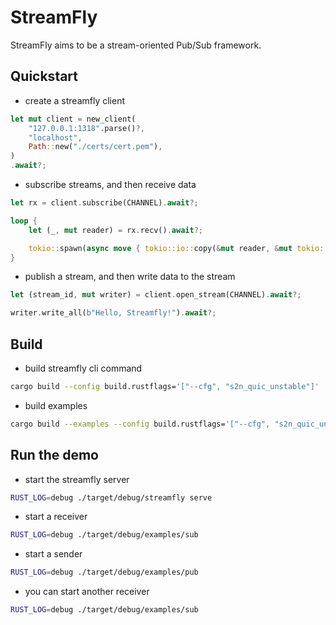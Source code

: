 # StreamFly

StreamFly aims to be a stream-oriented Pub/Sub framework.

## Quickstart

- create a streamfly client

```rust
let mut client = new_client(
    "127.0.0.1:1318".parse()?,
    "localhost",
    Path::new("./certs/cert.pem"),
)
.await?;
```

- subscribe streams, and then receive data

```rust
let rx = client.subscribe(CHANNEL).await?;

loop {
    let (_, mut reader) = rx.recv().await?;

    tokio::spawn(async move { tokio::io::copy(&mut reader, &mut tokio::io::stdout()).await });
}
```

- publish a stream, and then write data to the stream

```rust
let (stream_id, mut writer) = client.open_stream(CHANNEL).await?;

writer.write_all(b"Hello, Streamfly!").await?;
```

## Build

- build streamfly cli command

```sh
cargo build --config build.rustflags='["--cfg", "s2n_quic_unstable"]'
```

- build examples

```sh
cargo build --examples --config build.rustflags='["--cfg", "s2n_quic_unstable"]'
```

## Run the demo

- start the streamfly server

```sh
RUST_LOG=debug ./target/debug/streamfly serve
```

- start a receiver

```sh
RUST_LOG=debug ./target/debug/examples/sub
```

- start a sender

```sh
RUST_LOG=debug ./target/debug/examples/pub
```

- you can start another receiver

```sh
RUST_LOG=debug ./target/debug/examples/sub
```
